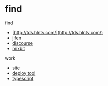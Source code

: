 # find
find

* [http://tds.hlntv.com/](http://tds.hlntv.com/)
* [jifen](http://naotu.com/Mall/)
* [discourse](https://github.com/discourse/discourse)
* [mixbit](https://old.mixbit.com/themes)


work

* [site](http://dnodejs.avosapps.com/)
* [deploy tool](https://leancloud.cn/docs/cloud_code_commandline.html#部署)
* [typescript](http://www.typescriptlang.org/Handbook#writing-dts-files)

